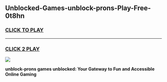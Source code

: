 
## Unblocked-Games-unblock-prons-Play-Free-0t8hn
<h3>
<a href="https://premium76.site?title=unblock-prons&ref=18A1">CLICK TO PLAY</a></h3>
<hr>

<h3>
<a href="https://premium76.site?title=unblock-prons&ref=18A1">CLICK 2 PLAY</a>
  
</h3>

<a href="https://premium76.site?title=unblock-prons&ref=18A1"><img src="https://clearcache.store/games.png"></a>


**unblock-prons games unblocked: Your Gateway to Fun and Accessible Online Gaming**
